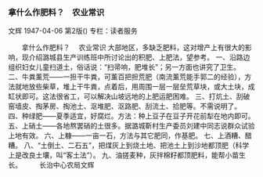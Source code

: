 ### 拿什么作肥料？　农业常识
文辉
1947-04-06
第2版()
专栏：读者服务

　　拿什么作肥料？
  　农业常识
    大部地区，多缺乏肥料，这对增产上有很大的影响，现介绍潞城县生产训练班中所讨论出的积肥、上肥法，望参考。
    一、沿路边组织妇女儿童扫道土，俗话说：“扫帚响，肥堆长”；另一方面也讲究了卫生。
    二、牛粪薰荒——一担干牛粪，可薰百把担荒肥（南流薰荒能手郭二的经验），方法就地放些柴草，堆上干牛粪，点着后，用周围一层一层垒荒草块，或大土块，成缸状即可。这法很省工，可以解决山坡远地的上肥运肥困难。
    三、打炕土、刮破窑墙皮、掏茅房、掏池土、沤堆肥、沤路肥、刮流土、拾肥等。不需说明了。
    四、种绿肥——夏季适宜，好腐烂。方法：种上豆子在豆子开花前犁在地内即可。
    五、上硝土——各地熬罢硝的土很多。据潞城靳村生产委员刘建中同志说群众试验上地有效。
    六、上糠——一亩一石，方法与其它肥同，作基肥。
    七、上酒糟、醋糟。
    八、“土倒土、二石五”，把煤灰上到烧土地、把池土上到沙地都顶肥（科学上是改良土壤，叫“客土法”）。
    九、油搓麦种，灰拌棉籽都顶肥料，能帮小苗生长。
　　  长治中心农局文辉
